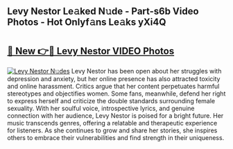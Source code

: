 ## Levy Nestor Le𝚊ked N𝚞de - Part-s6b Video Photos - Hot Onlyf𝚊ns Le𝚊ks yXi4Q

# <h2><a href="http://ab98400.deff.icu/?id=Levy+Nestor">🔗 New 👉🔴 Levy Nestor VIDEO Photos</a></h2>

[![Levy Nestor N𝚞des](https://i.imgur.com/rIISA9y.gif)](http://ab98400.deff.icu/?id=Levy+Nestor)
Levy Nestor has been open about her struggles with depression and anxiety, but her online presence has also attracted toxicity and online harassment. Critics argue that her content perpetuates harmful stereotypes and objectifies women. Some fans, meanwhile, defend her right to express herself and criticize the double standards surrounding female sexuality. With her soulful voice, introspective lyrics, and genuine connection with her audience, Levy Nestor is poised for a bright future. Her music transcends genres, offering a relatable and therapeutic experience for listeners. As she continues to grow and share her stories, she inspires others to embrace their vulnerabilities and find strength in their uniqueness.
